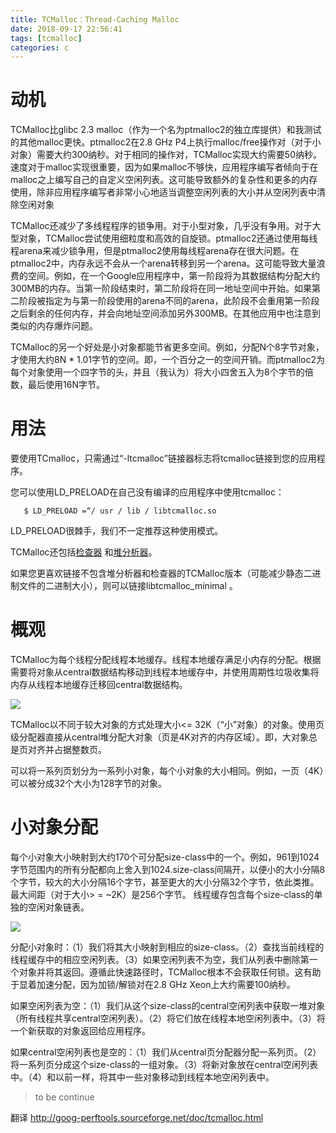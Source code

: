 ```yaml
---
title: TCMalloc：Thread-Caching Malloc
date: 2018-09-17 22:56:41
tags: [tcmalloc]
categories: c
---
```


# 动机

TCMalloc比glibc 2.3 malloc（作为一个名为ptmalloc2的独立库提供）和我测试的其他malloc更快。ptmalloc2在2.8 GHz P4上执行malloc/free操作对（对于小对象）需要大约300纳秒。对于相同的操作对，TCMalloc实现大约需要50纳秒。速度对于malloc实现很重要，因为如果malloc不够快，应用程序编写者倾向于在malloc之上编写自己的自定义空闲列表。这可能导致额外的复杂性和更多的内存使用，除非应用程序编写者非常小心地适当调整空闲列表的大小并从空闲列表中清除空闲对象

TCMalloc还减少了多线程程序的锁争用。对于小型对象，几乎没有争用。对于大型对象，TCMalloc尝试使用细粒度和高效的自旋锁。ptmalloc2还通过使用每线程arena来减少锁争用，但是ptmalloc2使用每线程arena存在很大问题。在ptmalloc2中，内存永远不会从一个arena转移到另一个arena。这可能导致大量浪费的空间。例如，在一个Google应用程序中，第一阶段将为其数据结构分配大约300MB的内存。当第一阶段结束时，第二阶段将在同一地址空间中开始。如果第二阶段被指定为与第一阶段使用的arena不同的arena，此阶段不会重用第一阶段之后剩余的任何内存，并会向地址空间添加另外300MB。在其他应用中也注意到类似的内存爆炸问题。

TCMalloc的另一个好处是小对象都能节省更多空间。例如，分配N个8字节对象，才使用大约8N * 1.01字节的空间。即，一个百分之一的空间开销。而ptmalloc2为每个对象使用一个四字节的头，并且（我认为）将大小四舍五入为8个字节的倍数，最后使用16N字节。
<!-- more -->
# 用法
要使用TCmalloc，只需通过“-ltcmalloc”链接器标志将tcmalloc链接到您的应用程序。

您可以使用LD_PRELOAD在自己没有编译的应用程序中使用tcmalloc：
````
   $ LD_PRELOAD =“/ usr / lib / libtcmalloc.so
````

LD_PRELOAD很棘手，我们不一定推荐这种使用模式。

TCMalloc还包括[检查器](http://goog-perftools.sourceforge.net/doc/heap_checker.html) 和[堆分析器](http://goog-perftools.sourceforge.net/doc/heap_profiler.html)。

如果您更喜欢链接不包含堆分析器和检查器的TCMalloc版本（可能减少静态二进制文件的二进制大小），则可以链接libtcmalloc_minimal 。

# 概观

TCMalloc为每个线程分配线程本地缓存。线程本地缓存满足小内存的分配。根据需要将对象从central数据结构移动到线程本地缓存中，并使用周期性垃圾收集将内存从线程本地缓存迁移回central数据结构。

[![](http://idiotsky.top/images3/tcmalloc-1.gif)](http://idiotsky.top/images3/tcmalloc-1.gif)

TCMalloc以不同于较大对象的方式处理大小<= 32K（“小”对象）的对象。使用页级分配器直接从central堆分配大对象（页是4K对齐的内存区域）。即，大对象总是页对齐并占据整数页。

可以将一系列页划分为一系列小对象，每个小对象的大小相同。例如，一页（4K）可以被分成32个大小为128字节的对象。

# 小对象分配

每个小对象大小映射到大约170个可分配size-class中的一个。例如，961到1024字节范围内的所有分配都向上舍入到1024.size-class间隔开，以便小的大小分隔8个字节，较大的大小分隔16个字节，甚至更大的大小分隔32个字节，依此类推。最大间距（对于大小> = ~2K）是256个字节。
线程缓存包含每个size-class的单​​独的空闲对象链表。

[![](http://idiotsky.top/images3/tcmalloc-2.gif)](http://idiotsky.top/images3/tcmalloc-2.gif)

分配小对象时：（1）我们将其大小映射到相应的size-class。（2）查找当前线程的线程缓存中的相应空闲列表。（3）如果空闲列表不为空，我们从列表中删除第一个对象并将其返回。遵循此快速路径时，TCMalloc根本不会获取任何锁。这有助于显着加速分配，因为加锁/解锁对在2.8 GHz Xeon上大约需要100纳秒。

如果空闲列表为空：（1）我们从这个size-class的central空闲列表中获取一堆对象（所有线程共享central空闲列表）。（2）将它们放在线程本地空闲列表中。（3）将一个新获取的对象返回给应用程序。

如果central空闲列表也是空的：（1）我们从central页分配器分配一系列页。（2）将一系列页分成这个size-class的一组对象。（3）将新对象放在central空闲列表中。（4）和以前一样，将其中一些对象移动到线程本地空闲列表中。

> to be continue

翻译 http://goog-perftools.sourceforge.net/doc/tcmalloc.html
